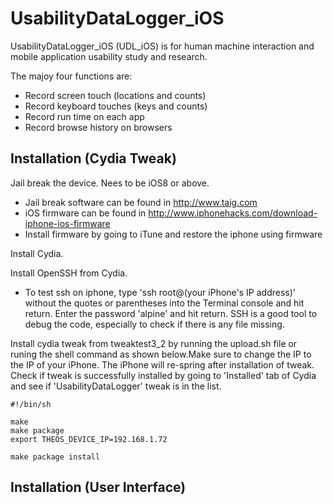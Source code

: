# UsabilityDataLogger_iOS

UsabilityDataLogger_iOS (UDL_iOS) is for human machine interaction and mobile application usability study and research. 

The majoy four functions are: 
- Record screen touch (locations and counts)
- Record keyboard touches (keys and counts)
- Record run time on each app
- Record browse history on browsers 

## Installation (Cydia Tweak)
  Jail break the device. Nees to be iOS8 or above. 
  - Jail break software can be found in http://www.taig.com
  - iOS firmware can be found in http://www.iphonehacks.com/download-iphone-ios-firmware
  - Install firmware by going to iTune and restore the iphone using firmware
  
  Install Cydia. 
  
  Install OpenSSH from Cydia. 
  - To test ssh on iphone, type 'ssh root@(your iPhone's IP address)' without the quotes or parentheses into the Terminal console and hit return. Enter the password 'alpine' and hit return. SSH is a good tool to debug the code, especially to check if there is any file missing. 
  
Install cydia tweak from tweaktest3_2 by running the upload.sh file or runing the shell command as shown below.Make sure to change the IP to the IP of your iPhone. The iPhone will re-spring after installation of tweak. Check if tweak is successfully installed by going to 'Installed' tab of Cydia and see if 'UsabilityDataLogger' tweak is in the list. 
  ```
  #!/bin/sh

  make
  make package 
  export THEOS_DEVICE_IP=192.168.1.72
  
  make package install
  
  ```
## Installation (User Interface)

